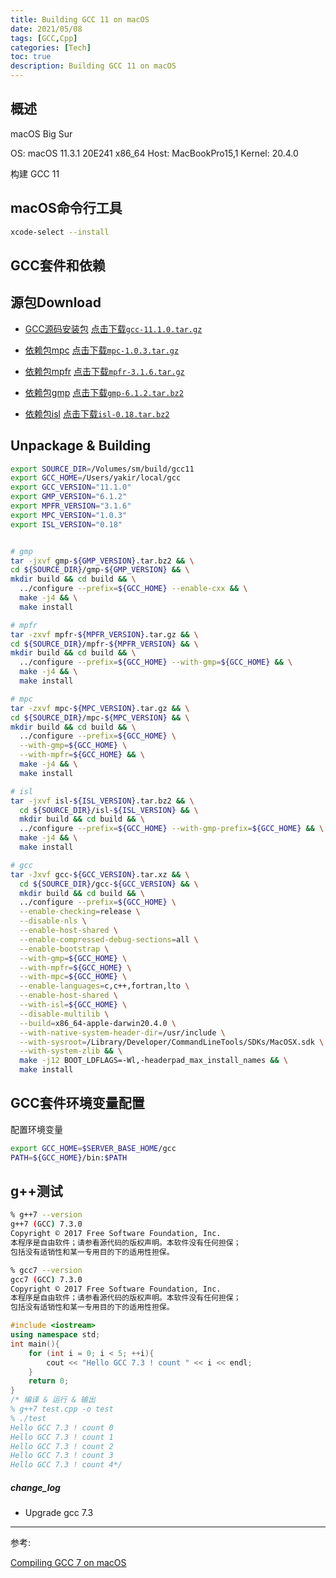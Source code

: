 ```yaml
---
title: Building GCC 11 on macOS
date: 2021/05/08
tags: [GCC,Cpp]
categories: [Tech]
toc: true
description: Building GCC 11 on macOS
---
```


## 概述

macOS Big Sur

OS: macOS 11.3.1 20E241 x86_64 
Host: MacBookPro15,1 
Kernel: 20.4.0 

构建 GCC 11

## macOS命令行工具

```bash
xcode-select --install
```

## GCC套件和依赖

## 源包Download
+ [GCC源码安装包](https://bigsearcher.com/mirrors/gcc/releases/)
  [点击下载`gcc-11.1.0.tar.gz`](https://bigsearcher.com/mirrors/gcc/releases/gcc-11.1.0/gcc-11.1.0.tar.xz)

+ [依赖包mpc](http://www.multiprecision.org/mpc/download.html)
  [点击下载`mpc-1.0.3.tar.gz`](ftp://ftp.gnu.org/gnu/mpc/mpc-1.0.3.tar.gz)

+ [依赖包mpfr](http://www.mpfr.org/mpfr-current/#download)
  [点击下载`mpfr-3.1.6.tar.gz`](http://www.mpfr.org/mpfr-current/mpfr-3.1.6.tar.gz)

+ [依赖包gmp](https://gmplib.org)
  [点击下载`gmp-6.1.2.tar.bz2`](https://gmplib.org/download/gmp/gmp-6.1.2.tar.bz2)

+ [依赖包isl](https://gcc.gnu.org/pub/gcc/infrastructure/)
  [点击下载`isl-0.18.tar.bz2`](https://gcc.gnu.org/pub/gcc/infrastructure/isl-0.18.tar.bz2)

## Unpackage & Building

```bash
export SOURCE_DIR=/Volumes/sm/build/gcc11
export GCC_HOME=/Users/yakir/local/gcc
export GCC_VERSION="11.1.0"
export GMP_VERSION="6.1.2"
export MPFR_VERSION="3.1.6"
export MPC_VERSION="1.0.3"
export ISL_VERSION="0.18"


# gmp
tar -jxvf gmp-${GMP_VERSION}.tar.bz2 && \
cd ${SOURCE_DIR}/gmp-${GMP_VERSION} && \
mkdir build && cd build && \
  ../configure --prefix=${GCC_HOME} --enable-cxx && \
  make -j4 && \
  make install

# mpfr
tar -zxvf mpfr-${MPFR_VERSION}.tar.gz && \
cd ${SOURCE_DIR}/mpfr-${MPFR_VERSION} && \
mkdir build && cd build && \
  ../configure --prefix=${GCC_HOME} --with-gmp=${GCC_HOME} && \
  make -j4 && \
  make install

# mpc
tar -zxvf mpc-${MPC_VERSION}.tar.gz && \
cd ${SOURCE_DIR}/mpc-${MPC_VERSION} && \
mkdir build && cd build && \
  ../configure --prefix=${GCC_HOME} \
  --with-gmp=${GCC_HOME} \
  --with-mpfr=${GCC_HOME} && \
  make -j4 && \
  make install

# isl
tar -jxvf isl-${ISL_VERSION}.tar.bz2 && \
  cd ${SOURCE_DIR}/isl-${ISL_VERSION} && \
  mkdir build && cd build && \
  ../configure --prefix=${GCC_HOME} --with-gmp-prefix=${GCC_HOME} && \
  make -j4 && \
  make install

# gcc
tar -Jxvf gcc-${GCC_VERSION}.tar.xz && \
  cd ${SOURCE_DIR}/gcc-${GCC_VERSION} && \
  mkdir build && cd build && \
  ../configure --prefix=${GCC_HOME} \
  --enable-checking=release \
  --disable-nls \
  --enable-host-shared \
  --enable-compressed-debug-sections=all \
  --enable-bootstrap \
  --with-gmp=${GCC_HOME} \
  --with-mpfr=${GCC_HOME} \
  --with-mpc=${GCC_HOME} \
  --enable-languages=c,c++,fortran,lto \
  --enable-host-shared \
  --with-isl=${GCC_HOME} \
  --disable-multilib \
  --build=x86_64-apple-darwin20.4.0 \
  --with-native-system-header-dir=/usr/include \
  --with-sysroot=/Library/Developer/CommandLineTools/SDKs/MacOSX.sdk \
  --with-system-zlib && \
  make -j12 BOOT_LDFLAGS=-Wl,-headerpad_max_install_names && \
  make install
```


## GCC套件环境变量配置

配置环境变量

```bash
export GCC_HOME=$SERVER_BASE_HOME/gcc
PATH=${GCC_HOME}/bin:$PATH
```


## g++测试

```bash
% g++7 --version
g++7 (GCC) 7.3.0
Copyright © 2017 Free Software Foundation, Inc.
本程序是自由软件；请参看源代码的版权声明。本软件没有任何担保；
包括没有适销性和某一专用目的下的适用性担保。

% gcc7 --version
gcc7 (GCC) 7.3.0
Copyright © 2017 Free Software Foundation, Inc.
本程序是自由软件；请参看源代码的版权声明。本软件没有任何担保；
包括没有适销性和某一专用目的下的适用性担保。
```

```cpp
#include <iostream>
using namespace std;
int main(){
	for (int i = 0; i < 5; ++i){
		cout << "Hello GCC 7.3 ! count " << i << endl;
	}
  	return 0;
}
/* 编译 & 运行 & 输出
% g++7 test.cpp -o test
% ./test 
Hello GCC 7.3 ! count 0
Hello GCC 7.3 ! count 1
Hello GCC 7.3 ! count 2
Hello GCC 7.3 ! count 3
Hello GCC 7.3 ! count 4*/
```

##### change_log

- Upgrade gcc 7.3

___

参考:

[Compiling GCC 7 on macOS](https://solarianprogrammer.com/2017/05/21/compiling-gcc-macos/)
